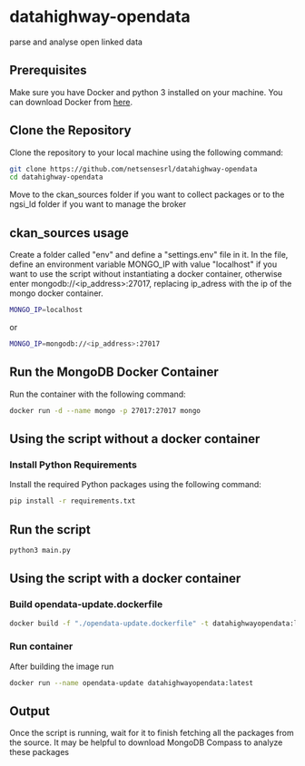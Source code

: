 # datahighway-opendata
parse and analyse open linked data

## Prerequisites

Make sure you have Docker and python 3 installed on your machine. You can download Docker from [here](https://www.docker.com/get-started).

## Clone the Repository

Clone the repository to your local machine using the following command:

```bash
git clone https://github.com/netsensesrl/datahighway-opendata
cd datahighway-opendata
```

Move to the ckan_sources folder if you want to collect packages or to the ngsi_ld folder if you want to manage the broker

## ckan_sources usage
Create a folder called "env" and define a "settings.env" file in it. In the file, define an environment variable MONGO_IP with value "localhost" if you want to use the script without instantiating a docker container, otherwise enter mongodb://<ip_address>:27017, replacing ip_adress with the ip of the mongo docker container.

```bash
MONGO_IP=localhost
```

or 

```bash
MONGO_IP=mongodb://<ip_address>:27017
```

## Run the MongoDB Docker Container

Run the container with the following command:

```bash
docker run -d --name mongo -p 27017:27017 mongo
```

## Using the script without a docker container
### Install Python Requirements

Install the required Python packages using the following command:

```bash
pip install -r requirements.txt
```

## Run the script
```bash
python3 main.py
```

## Using the script with a docker container
### Build opendata-update.dockerfile
```bash
docker build -f "./opendata-update.dockerfile" -t datahighwayopendata:latest "."
```

### Run container
After building the image run
```bash
docker run --name opendata-update datahighwayopendata:latest
```

## Output

Once the script is running, wait for it to finish fetching all the packages from the source. It may be helpful to download MongoDB Compass to analyze these packages
